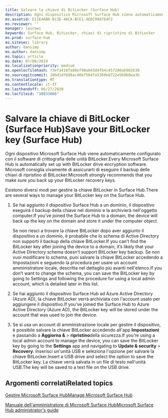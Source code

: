 ```yaml
---
title: Salvare la chiave di BitLocker (Surface Hub)
description: Ogni dispositivo Microsoft Surface Hub viene automaticamente configurato con il software di crittografia delle unità BitLocker. Microsoft consiglia vivamente di assicurarti di eseguire il backup delle chiavi di ripristino di BitLocker.
ms.assetid: E11E4AB6-B13E-4ACA-BCE1-4EDC9987E4F2
ms.reviewer: ''
manager: laurawi
keywords: Surface Hub, BitLocker, chiavi di ripristino di BitLocker
ms.prod: surface-hub
ms.sitesec: library
author: dansimp
ms.author: dansimp
ms.topic: article
ms.date: 07/08/2019
ms.localizationpriority: medium
ms.openlocfilehash: 73efa418fa80ef90a643d4fb4c457280ab982b38
ms.sourcegitcommit: 109d1d7608ac4667564fa5369e8722e569b8ea36
ms.translationtype: MT
ms.contentlocale: it-IT
ms.lasthandoff: 06/27/2020
ms.locfileid: "10833866"
---
```

# <span data-ttu-id="3cd47-105">Salvare la chiave di BitLocker (Surface Hub)</span><span class="sxs-lookup"><span data-stu-id="3cd47-105">Save your BitLocker key (Surface Hub)</span></span>


<span data-ttu-id="3cd47-106">Ogni dispositivo Microsoft Surface Hub viene automaticamente configurato con il software di crittografia delle unità BitLocker.</span><span class="sxs-lookup"><span data-stu-id="3cd47-106">Every Microsoft Surface Hub is automatically set up with BitLocker drive encryption software.</span></span> <span data-ttu-id="3cd47-107">Microsoft consiglia vivamente di assicurarti di eseguire il backup delle chiavi di ripristino di BitLocker.</span><span class="sxs-lookup"><span data-stu-id="3cd47-107">Microsoft strongly recommends that you make sure you back up your BitLocker recovery keys.</span></span>

<span data-ttu-id="3cd47-108">Esistono diversi modi per gestire la chiave BitLocker in Surface Hub.</span><span class="sxs-lookup"><span data-stu-id="3cd47-108">There are several ways to manage your BitLocker key on the Surface Hub.</span></span>

1.  <span data-ttu-id="3cd47-109">Se hai aggiunto il dispositivo Surface Hub a un dominio, il dispositivo eseguirà il backup della chiave nel dominio e la archivierà nell'oggetto computer.</span><span class="sxs-lookup"><span data-stu-id="3cd47-109">If you’ve joined the Surface Hub to a domain, the device will back up the key on the domain and store it under the computer object.</span></span>

    <span data-ttu-id="3cd47-110">Se non riesci a trovare la chiave BitLocker dopo aver aggiunto il dispositivo a un dominio, è probabile che lo schema di Active Directory non supporti il backup della chiave BitLocker.</span><span class="sxs-lookup"><span data-stu-id="3cd47-110">If you can’t find the BitLocker key after joining the device to a domain, it’s likely that your Active Directory schema doesn’t support BitLocker key backup.</span></span> <span data-ttu-id="3cd47-111">Se non vuoi modificare lo schema, puoi salvare la chiave BitLocker accedendo a Impostazioni e seguendo la procedura per usare un account amministratore locale, descritta nel dettaglio più avanti nell'elenco.</span><span class="sxs-lookup"><span data-stu-id="3cd47-111">If you don’t want to change the schema, you can save the BitLocker key by going to Settings and following the procedure for using a local admin account, which is detailed later in this list.</span></span>

2.  <span data-ttu-id="3cd47-112">Se hai aggiunto il dispositivo Surface Hub ad Azure Active Directory (Azure AD), la chiave BitLocker verrà archiviata con l'account usato per aggiungere il dispositivo.</span><span class="sxs-lookup"><span data-stu-id="3cd47-112">If you’ve joined the Surface Hub to Azure Active Directory (Azure AD), the BitLocker key will be stored under the account that was used to join the device.</span></span>

3.  <span data-ttu-id="3cd47-113">Se si usa un account di amministrazione locale per gestire il dispositivo, è possibile salvare la chiave BitLocker accedendo all'app **Impostazioni** e passando a **Aggiorna &** &gt; **ripristino**della sicurezza.</span><span class="sxs-lookup"><span data-stu-id="3cd47-113">If you’re using a local admin account to manage the device, you can save the BitLocker key by going to the **Settings** app and navigating to **Update & security** &gt; **Recovery**.</span></span> <span data-ttu-id="3cd47-114">Inserisci un'unità USB e seleziona l'opzione per salvare la chiave BitLocker.</span><span class="sxs-lookup"><span data-stu-id="3cd47-114">Insert a USB drive and select the option to save the BitLocker key.</span></span> <span data-ttu-id="3cd47-115">La chiave verrà salvata in un file di testo nell'unità USB.</span><span class="sxs-lookup"><span data-stu-id="3cd47-115">The key will be saved to a text file on the USB drive.</span></span>


## <span data-ttu-id="3cd47-116">Argomenti correlati</span><span class="sxs-lookup"><span data-stu-id="3cd47-116">Related topics</span></span>

[<span data-ttu-id="3cd47-117">Gestire Microsoft Surface Hub</span><span class="sxs-lookup"><span data-stu-id="3cd47-117">Manage Microsoft Surface Hub</span></span>](manage-surface-hub.md)

[<span data-ttu-id="3cd47-118">Manuale dell'amministratore di Microsoft Surface Hub</span><span class="sxs-lookup"><span data-stu-id="3cd47-118">Microsoft Surface Hub administrator's guide</span></span>](surface-hub-administrators-guide.md)

 

 





